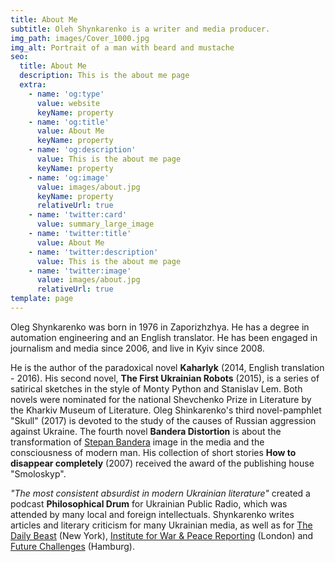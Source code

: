 ```yaml
---
title: About Me
subtitle: Oleh Shynkarenko is a writer and media producer.
img_path: images/Cover_1000.jpg
img_alt: Portrait of a man with beard and mustache
seo:
  title: About Me
  description: This is the about me page
  extra:
    - name: 'og:type'
      value: website
      keyName: property
    - name: 'og:title'
      value: About Me
      keyName: property
    - name: 'og:description'
      value: This is the about me page
      keyName: property
    - name: 'og:image'
      value: images/about.jpg
      keyName: property
      relativeUrl: true
    - name: 'twitter:card'
      value: summary_large_image
    - name: 'twitter:title'
      value: About Me
    - name: 'twitter:description'
      value: This is the about me page
    - name: 'twitter:image'
      value: images/about.jpg
      relativeUrl: true
template: page
---
```

Oleg Shynkarenko was born in 1976 in Zaporizhzhya. He has a degree in automation engineering and an English translator. He has been engaged in journalism and media since 2006, and live in Kyiv since 2008.

He is the author of the paradoxical novel **Kaharlyk** (2014, English translation - 2016). His second novel, **The First Ukrainian Robots** (2015), is a series of satirical sketches in the style of Monty Python and Stanislav Lem. Both novels were nominated for the national Shevchenko Prize in Literature by the Kharkiv Museum of Literature. Oleg Shinkarenko's third novel-pamphlet "Skull" (2017) is devoted to the study of the causes of Russian aggression against Ukraine. The fourth novel **Bandera Distortion** is about the transformation of [Stepan Bandera](https://en.wikipedia.org/wiki/Stepan_Bandera) image in the media and the consciousness of modern man. His collection of short stories **How to disappear completely** (2007) received the award of the publishing house "Smoloskyp".

*"The most consistent absurdist in modern Ukrainian literature"* created a podcast **Philosophical Drum** for Ukrainian Public Radio, which was attended by many local and foreign intellectuals. Shynkarenko writes articles and literary criticism for many Ukrainian media, as well as for [The Daily Beast](https://www.thedailybeast.com/author/oleg-shynkarenko) (New York), [Institute for War & Peace Reporting](https://iwpr.net/about/people/oleg-shynkarenko) (London) and [Future Challenges](https://blog.futurechallenges.org/local/author/oleg-shynkarenko/) (Hamburg). 
